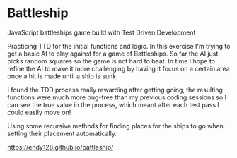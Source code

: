 # Battleship
JavaScript battleships game build with Test Driven Development

Practicing TTD for the initial functions and logic. In this exercise I'm trying to get a basic AI to play against for a game of Battleships. So far the AI just picks random squares so the game is not hard to beat. In time I hope to refine the AI to make it more challenging by having it focus on a certain area once a hit is made until a ship is sunk.

I found the TDD process really rewarding after getting going, the resulting functions were much more bug-free than my previous coding sessions so I can see the true value in the process, which meant after each test pass I could easily move on!

Using some recursive methods for finding places for the ships to go when setting their placement automatically.

https://endy128.github.io/battleship/